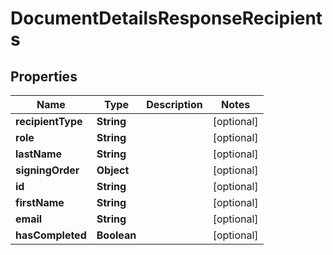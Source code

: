 

# DocumentDetailsResponseRecipients


## Properties

Name | Type | Description | Notes
------------ | ------------- | ------------- | -------------
**recipientType** | **String** |  |  [optional]
**role** | **String** |  |  [optional]
**lastName** | **String** |  |  [optional]
**signingOrder** | **Object** |  |  [optional]
**id** | **String** |  |  [optional]
**firstName** | **String** |  |  [optional]
**email** | **String** |  |  [optional]
**hasCompleted** | **Boolean** |  |  [optional]



